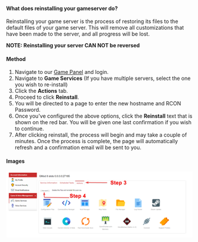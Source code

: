 #### What does reinstalling your gameserver do?
Reinstalling your game server is the process of restoring its files to the default files of your game server.
This will remove all customizations that have been made to the server, and all progress will be lost.

**NOTE: Reinstalling your server CAN NOT be reversed**

#### Method
1. Navigate to our [Game Panel](https://hexane.gg) and login.
2. Navigate to **Game Services** (If you have multiple servers, select the one you wish to re-install)
3. Click the **Actions** tab.
4. Proceed to click **Reinstall**.
5. You will be directed to a page to enter the new hostname and RCON Password. 
6. Once you've configured the above options, click the **Reinstall** text that is shown on the red bar. You will be given one last confirmation if you wish to continue.
7. After clicking reinstall, the process will begin and may take a couple of minutes. Once the process is complete, the page will automatically refresh and a confirmation email will be sent to you.

#### Images
![Actions section](https://raw.githubusercontent.com/HexaneNetworks/help-assets/master/assets/reinstalling-your-game-server.png)
